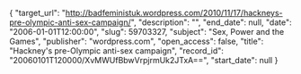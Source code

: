 {
  "target_url": "http://badfeministuk.wordpress.com/2010/11/17/hackneys-pre-olympic-anti-sex-campaign/", 
  "description": "", 
  "end_date": null, 
  "date": "2006-01-01T12:00:00", 
  "slug": 59703327, 
  "subject": "Sex, Power and the Games", 
  "publisher": "wordpress.com", 
  "open_access": false, 
  "title": "Hackney's pre-Olympic anti-sex campaign", 
  "record_id": "20060101T120000/XvMWUfBbwVrpjrmUk2JTxA==", 
  "start_date": null
}

